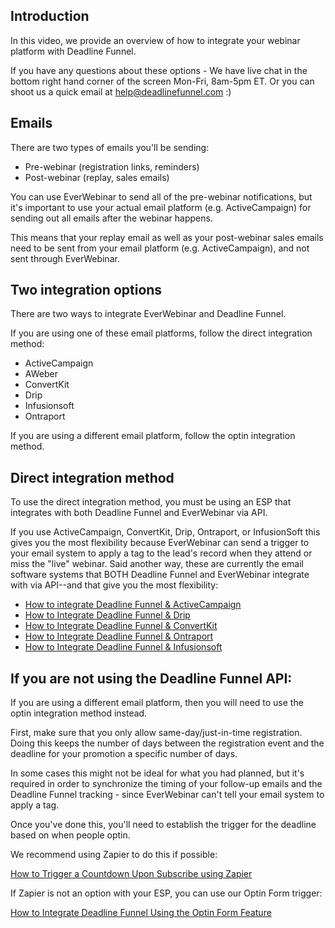 ## Introduction

In this video, we provide an overview of how to integrate your webinar
platform with Deadline Funnel.

If you have any questions about these options - We have live chat in the
bottom right hand corner of the screen Mon-Fri, 8am-5pm ET. Or you can shoot
us a quick email at help@deadlinefunnel.com :)

## Emails

There are two types of emails you'll be sending:

  * Pre-webinar (registration links, reminders)
  * Post-webinar (replay, sales emails)

You can use EverWebinar to send all of the pre-webinar notifications, but it's
important to use your actual email platform (e.g. ActiveCampaign) for sending
out all emails after the webinar happens.

This means that your replay email as well as your post-webinar sales emails
need to be sent from your email platform (e.g. ActiveCampaign), and not sent
through EverWebinar.

## Two integration options

There are two ways to integrate EverWebinar and Deadline Funnel.

If you are using one of these email platforms, follow the direct integration
method:

  * ActiveCampaign
  * AWeber
  * ConvertKit
  * Drip
  * Infusionsoft
  * Ontraport

If you are using a different email platform, follow the optin integration
method.

## Direct integration method

To use the direct integration method, you must be using an ESP that integrates
with both Deadline Funnel and EverWebinar via API.

If you use ActiveCampaign, ConvertKit, Drip, Ontraport, or InfusionSoft this
gives you the most flexibility because EverWebinar can send a trigger to your
email system to apply a tag to the lead's record when they attend or miss the
"live" webinar. Said another way, these are currently the email software
systems that BOTH Deadline Funnel and EverWebinar integrate with via API--and
that give you the most flexibility:

  * [How to integrate Deadline Funnel & ActiveCampaign](http://documentation.deadlinefunnel.com/article/494-how-to-integrate-everwebinar-with-deadline-funnel-activecampaign-new)
  * [How to Integrate Deadline Funnel & Drip](http://documentation.deadlinefunnel.com/article/496-how-to-integrate-everwebinar-with-deadline-funnel-drip-new)
  * [How to Integrate Deadline Funnel & ConvertKit](http://documentation.deadlinefunnel.com/article/497-how-to-integrate-everwebinar-with-deadline-funnel-convertkit-new)
  * [How to Integrate Deadline Funnel & Ontraport](http://documentation.deadlinefunnel.com/article/500-how-to-integrate-everwebinar-with-deadline-funnel-ontraport-new)
  * [How to Integrate Deadline Funnel & Infusionsoft](http://documentation.deadlinefunnel.com/article/499-how-to-integrate-everwebinar-with-deadline-funnel-infusionsoft-new)

##  **If you are not using the Deadline Funnel API:**

If you are using a different email platform, then you will need to use the
optin integration method instead.

First, make sure that you only allow same-day/just-in-time registration. Doing
this keeps the number of days between the registration event and the deadline
for your promotion a specific number of days.

In some cases this might not be ideal for what you had planned, but it's
required in order to synchronize the timing of your follow-up emails and the
Deadline Funnel tracking - since EverWebinar can't tell your email system to
apply a tag.

Once you've done this, you'll need to establish the trigger for the deadline
based on when people optin.

We recommend using Zapier to do this if possible:

[How to Trigger a Countdown Upon Subscribe using
Zapier](https://documentation.deadlinefunnel.com/article/373-how-to-trigger-a-countdown-upon-subscribe-using-zapier)

If Zapier is not an option with your ESP, you can use our Optin Form trigger:

[How to Integrate Deadline Funnel Using the Optin Form
Feature](https://documentation.deadlinefunnel.com/article/17-optin-form)

